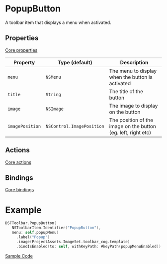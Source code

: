 # PopupButton

A toolbar item that displays a menu when activated.

## Properties

[Core properties](core.md)

| Property   | Type (default)     |  Description |
|----------|-------------|------|
| `menu` | `NSMenu` | The menu to display when the button is activated |
| `title`  | `String` | The title of the button |
| `image`  | `NSImage` | The image to display on the button |
| `imagePosition`  | `NSControl.ImagePosition` | The position of the image on the button (eg. left, right etc) |

## Actions

[Core actions](core.md)

## Bindings

[Core bindings](core.md)


# Example

```swift
DSFToolbar.PopupButton(
   NSToolbarItem.Identifier("PopupButton"), 
   menu: self.popupMenu)
     .label("Popup")
     .image(ProjectAssets.ImageSet.toolbar_cog.template)
     .bindIsEnabled(to: self, withKeyPath: #keyPath(popupMenuEnabled))
```

[Sample Code](../Demos/DSFToolbar%20Demo/DSFToolbar%20Demo/panes/popover-popup/PopupMenuViewcontroller.swift)
